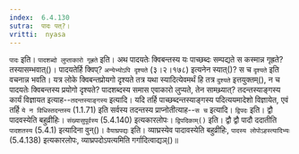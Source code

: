 ```yaml
---
index:  6.4.130
sutra:  पादः पत्?।
vritti:  nyasa
---
```


`पादः` इति। `पादशब्दो लुप्ताकारो गृह्रते` इति। अथ पादयतेः क्विबन्तस्य यः पाच्छब्दः सम्पद्यते स कस्मान्न गृह्रते? तस्यासम्भवात्()। पादयतेर्हि क्विप्? `अन्येभ्योऽपि दृश्यते` (३।२।१७८) इत्यनेन स्यात्()? स च `दृश्यते` इति वचनान्न भवति। यत्र लोके क्विबन्तप्रोयगो दृश्यते तत्र यथा स्यादित्येवमर्थं हि तत्र `दुश्यते` इत्तयुक्तम्(), न च पादयतेः क्विबन्तस्य प्रयोगो दृश्यते? पादशब्दस्य समास एवाकारो लुप्यते, तेन सामथ्र्यात्? तदन्तस्याङ्गस्य कार्यं विज्ञायत इत्याह--`तदन्तस्याङ्गस्य` इत्यादि। यदि तर्हि पाच्छब्दन्तस्याङ्गस्य पदित्ययमादेशो विज्ञायेत, एवं तर्हि `ये न विधिस्तदन्तस्य` (1.1.71) इति सर्वस्य तदन्तस्य प्राप्नोतीत्याह--`स च` इत्यादि। `द्विपदः` इति। द्वौ पादवस्येति बहुव्रीहिः। `संख्यासुपूर्वस्य` (5.4.140) इत्यकारलोपः। `द्विपदिकाम्()` इति। द्वौ द्वौ पादौ ददातीति `पादशतस्य` (5.4.1) इत्यादिना वुन्()। `वैयाघ्रपद्यः` इति। व्याघ्रस्येव पादावस्येति बहुव्रीहिः, `पादस्य लोपोऽहस्त्यादिभ्यः` (5.4.138) इत्यकारलोपः, व्याघ्रपदोऽपत्यमिति गर्गादित्वाद्यञ्()॥
